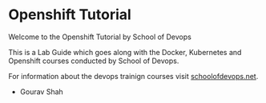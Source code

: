 # Openshift Tutorial

Welcome to the Openshift Tutorial  by School of Devops

This is a Lab Guide which goes along with the Docker, Kubernetes and Openshift courses conducted by School of Devops.

For information about the devops trainign courses visit [schoolofdevops.net](http://schoolofdeovps.net).


- Gourav Shah
